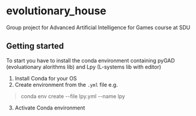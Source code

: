 # evolutionary_house
Group project for Advanced Artificial Intelligence for Games course at SDU

## Getting started

To start you have to install the conda environment containing pyGAD (evoluationary alorithms lib) and Lpy (L-systems lib with editor) 

1. Install Conda for your OS
2. Create environment from the `.yml` file e.g.
> conda env create --file lpy.yml --name lpy
3. Activate Conda environment
